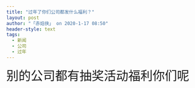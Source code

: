 ```yaml
---
title: "过年了你们公司都发什么福利？"
layout: post
author: "「赤焰侠」 on 2020-1-17 08:50"
header-style: text
tags:
  - 新闻
  - 公司
  - 过年
---
```


<head></head>
<body>
 <font size="6">别的公司都有抽奖活动福利你们呢</font>
 <br>
</body>


